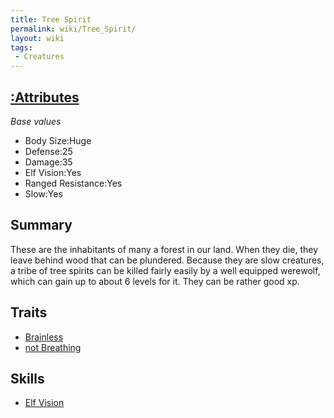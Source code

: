 ```yaml
---
title: Tree Spirit
permalink: wiki/Tree_Spirit/
layout: wiki
tags:
 - Creatures
---
```


[:Attributes](:Attributes "wikilink")
-------------------------------------

*Base values*

-   Body Size:Huge
-   Defense:25
-   Damage:35
-   Elf Vision:Yes
-   Ranged Resistance:Yes
-   Slow:Yes

Summary
-------

These are the inhabitants of many a forest in our land. When they die,
they leave behind wood that can be plundered. Because they are slow
creatures, a tribe of tree spirits can be killed fairly easily by a well
equipped werewolf, which can gain up to about 6 levels for it. They can
be rather good xp.

Traits
------

-   [Brainless](/keeperrl_wiki/Traits#Brainless "wikilink")
-   [not Breathing](/keeperrl_wiki/Traits#Not_Breathing "wikilink")

Skills
------

-   [Elf Vision](:Skills#Elf_Vision "wikilink")

